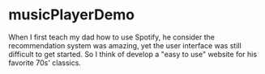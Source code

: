 # musicPlayerDemo
When I first teach my dad how to use Spotify, he consider the recommendation system was amazing, yet the user interface was still difficult to get started. So I think of develop a "easy to use" website for his favorite 70s' classics.
